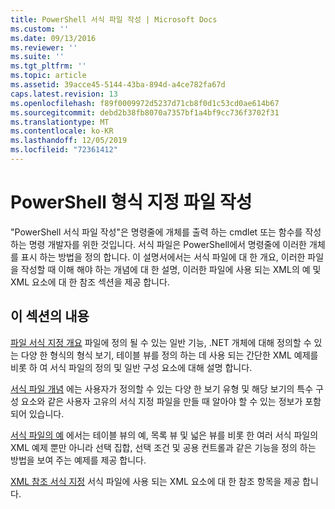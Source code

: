 ```yaml
---
title: PowerShell 서식 파일 작성 | Microsoft Docs
ms.custom: ''
ms.date: 09/13/2016
ms.reviewer: ''
ms.suite: ''
ms.tgt_pltfrm: ''
ms.topic: article
ms.assetid: 39acce45-5144-43ba-894d-a4ce782fa67d
caps.latest.revision: 13
ms.openlocfilehash: f89f0009972d5237d71cb8f0d1c53cd0ae614b67
ms.sourcegitcommit: debd2b38fb8070a7357bf1a4bf9cc736f3702f31
ms.translationtype: MT
ms.contentlocale: ko-KR
ms.lasthandoff: 12/05/2019
ms.locfileid: "72361412"
---
```

# <a name="writing-a-powershell-formatting-file"></a>PowerShell 형식 지정 파일 작성

"PowerShell 서식 파일 작성"은 명령줄에 개체를 출력 하는 cmdlet 또는 함수를 작성 하는 명령 개발자를 위한 것입니다. 서식 파일은 PowerShell에서 명령줄에 이러한 개체를 표시 하는 방법을 정의 합니다. 이 설명서에서는 서식 파일에 대 한 개요, 이러한 파일을 작성할 때 이해 해야 하는 개념에 대 한 설명, 이러한 파일에 사용 되는 XML의 예 및 XML 요소에 대 한 참조 섹션을 제공 합니다.

## <a name="in-this-section"></a>이 섹션의 내용

[파일 서식 지정 개요](./formatting-file-overview.md) 파일에 정의 될 수 있는 일반 기능, .NET 개체에 대해 정의할 수 있는 다양 한 형식의 형식 보기, 테이블 뷰를 정의 하는 데 사용 되는 간단한 XML 예제를 비롯 하 여 서식 파일의 정의 및 일반 구성 요소에 대해 설명 합니다.

[서식 파일 개념](./formatting-file-concepts.md) 에는 사용자가 정의할 수 있는 다양 한 보기 유형 및 해당 보기의 특수 구성 요소와 같은 사용자 고유의 서식 지정 파일을 만들 때 알아야 할 수 있는 정보가 포함 되어 있습니다.

[서식 파일의 예](./examples-of-formatting-files.md) 에서는 테이블 뷰의 예, 목록 뷰 및 넓은 뷰를 비롯 한 여러 서식 파일의 XML 예제 뿐만 아니라 선택 집합, 선택 조건 및 공용 컨트롤과 같은 기능을 정의 하는 방법을 보여 주는 예제를 제공 합니다.

[XML 참조 서식 지정](./format-schema-xml-reference.md) 서식 파일에 사용 되는 XML 요소에 대 한 참조 항목을 제공 합니다.
